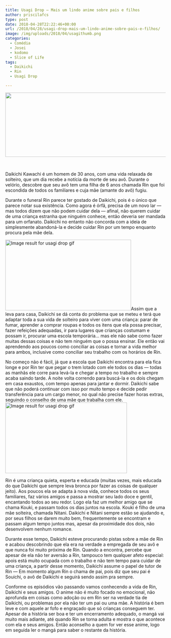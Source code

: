 ```yaml
---
title: Usagi Drop – Mais um lindo anime sobre pais e filhos
author: priscilafcs
type: post
date: 2018-04-28T22:22:46+00:00
url: /2018/04/28/usagi-drop-mais-um-lindo-anime-sobre-pais-e-filhos/
image: /img/uploads/2018/04/usagithumb.png
categories:
  - Comédia
  - Josei
  - kodomo
  - Slice of Life
tags:
  - Daikichi
  - Rin
  - Usagi Drop

---
```

<img class="size-full wp-image-393 aligncenter" src="/img/uploads/2018/04/usagibanner.png" alt="" width="700" height="202" srcset="/img/uploads/2018/04/usagibanner.png 700w, /img/uploads/2018/04/usagibanner-300x87.png 300w" sizes="(max-width: 700px) 100vw, 700px" />

&nbsp;

Daikichi Kawachi é um homem de 30 anos, com uma vida relaxada de solteiro, que um dia recebe a notícia da morte de seu avô. Durante o velório, descobre que seu avô tem uma filha de 6 anos chamada Rin que foi escondida de todos os familiares e cuja mãe (amante do avô) fugiu.

Durante o funeral Rin parece ter gostado de Daikichi, pois é o único que parece notar sua existência. Como agora é órfã, precisa de um novo lar <span class="st">—</span> mas todos dizem que não podem cuidar dela <span class="st">— </span>afinal, não querem cuidar de uma criança estranha que ninguém conhece, então deveria ser mandada para um orfanato. Daikichi no entanto não concorda com a ideia de simplesmente abandoná-la e decide cuidar Rin por um tempo enquanto procura pela mãe dela.

<img class="irc_mi alignleft" src="https://pa1.narvii.com/5716/adf166982c25fda8b62515f5b76471b90ab4fd76_hq.gif" alt="Image result for usagi drop gif" width="395" height="222" />Assim que a leva para casa, Daikichi se dá conta do problema que se meteu e terá que adaptar toda a sua vida de solteiro para viver com uma criança: parar de fumar, aprender a comprar roupas e todos os itens que ela possa precisar, fazer refeições adequadas, ir para lugares que crianças costumam e possam ir, procurar uma escola temporária&#8230; mas ele não sabe como fazer muitas dessas coisas e não tem ninguém que o possa ensinar. Ele então vai aprendendo aos poucos como conciliar as coisas e tornar a vida melhor para ambos, inclusive como conciliar seu trabalho com os horários de Rin.

No começo não é fácil, já que a escola que Daikichi encontra para ela fica longe e por Rin ter que pegar o trem lotado com ele todos os dias <span class="st">—</span> todas as manhãs ele corre para levá-la e chegar a tempo no trabalho e sempre acaba saindo tarde. A noite volta correndo para buscá-la e os dois chegam em casa exaustos, com tempo apenas para jantar e dormir. Daikichi sabe que não poderá continuar com isso por muito tempo e decide pedir transferência para um cargo menor, no qual não precise fazer horas extras, seguindo o conselho de uma mãe que trabalha com ele.<img class="irc_mi alignright" src="https://66.media.tumblr.com/tumblr_lpfcgdNb9O1qbvovho1_r1_500.gif" alt="Image result for usagi drop gif" width="382" height="222" />

Rin é uma criança quieta, esperta e educada (muitas vezes, mais educada do que Daikichi que sempre leva bronca por fazer as coisas de qualquer jeito). Aos poucos ela se adapta à nova vida, conhece todos os seus familiares, faz vários amigos e passa a mostrar seu lado doce e gentil, encantando todos ao seu redor. Logo ela faz um melhor amigo que se chama Kouki, e passam todos os dias juntos na escola. Kouki é filho de uma mãe solteira, chamada Nitani. Daikichi e Nitani sempre estão se ajudando e, por seus filhos se darem muito bem, frequentemente se encontram e passam algum tempo juntos mas, apesar da proximidade dos dois, não desenvolvem nenhum romance.

Durante esse tempo, Daikichi esteve procurando pistas sobre a mãe de Rin e acabou descobrindo que ela era na verdade a empregada de seu avô e que nunca foi muito próxima de Rin. Quando a encontra, percebe que apesar de ela não ter aversão a Rin, tampouco tem qualquer afeto especial: apois está muito ocupada com o trabalho e não tem tempo para cuidar de uma criança, a partir desse momento, Daikichi assume o papel de tutor de Rin <span class="st">—</span> Em momento algum Rin o chama de pai, pois diz que seu pai é Souichi, o avô de Daikichi e seguirá sendo assim pra sempre.

Conforme os episódios vão passando vamos conhecendo a vida de Rin, Daikichi e seus amigos. O anime não é muito focado no emocional, não aprofunda em coisas como adoção ou em Rin ser na verdade tia de Daikichi, ou problemas por ela não ter um pai ou uma mãe. A história é bem leve e com aquele ar fofo e engraçado que só crianças conseguem ter. Apesar de a história ser boa e ter um encerramento adequado, o mangá vai muito mais adiante, até quando Rin se torna adulta e mostra o que acontece com ela e seus amigos. Então aconselho a quem for ver esse anime, logo em seguida ler o mangá para saber o restante da história.